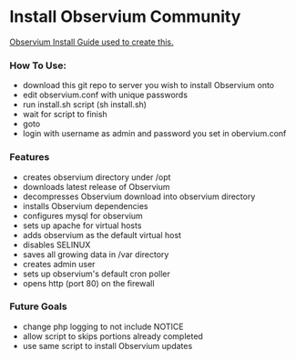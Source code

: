 
# Install Observium Community

[Observium Install Guide used to create this.](http://www.observium.org/docs/install_rhel7/)

### How To Use:
- download this git repo to server you wish to install Observium onto
- edit observium.conf with unique passwords
- run install.sh script (sh install.sh)
- wait for script to finish
- goto <your server ip>
- login with username as admin and password you set in obervium.conf

### Features
- creates observium directory under /opt
- downloads latest release of Observium
- decompresses Observium download into observium directory
- installs Observium dependencies
- configures mysql for observium
- sets up apache for virtual hosts
- adds observium as the default virtual host
- disables SELINUX
- saves all growing data in /var directory
- creates admin user
- sets up observium's default cron poller
- opens http (port 80) on the firewall


### Future Goals
- change php logging to not include NOTICE
- allow script to skips portions already completed
- use same script to install Observium updates


